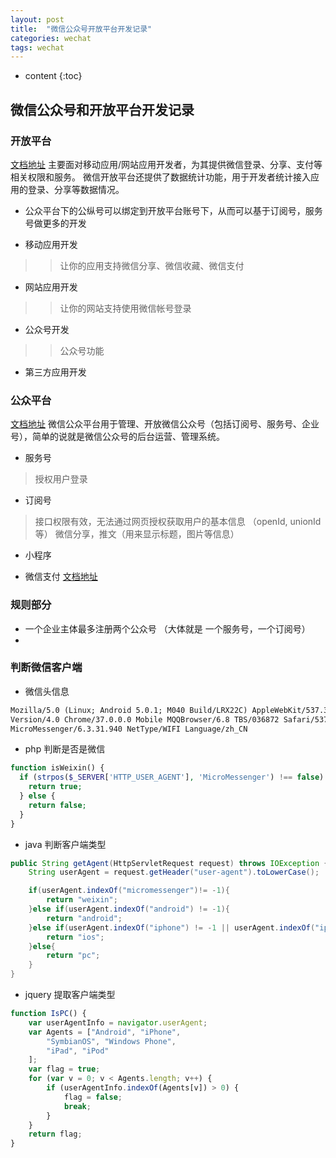 ```yaml
---
layout: post
title:  "微信公众号开放平台开发记录"
categories: wechat
tags: wechat
---
```


* content
{:toc}
## 微信公众号和开放平台开发记录

### 开放平台
[文档地址](https://open.weixin.qq.com)
主要面对移动应用/网站应用开发者，为其提供微信登录、分享、支付等相关权限和服务。
微信开放平台还提供了数据统计功能，用于开发者统计接入应用的登录、分享等数据情况。
* 公众平台下的公纵号可以绑定到开放平台账号下，从而可以基于订阅号，服务号做更多的开发

>
* 移动应用开发
>> 让你的应用支持微信分享、微信收藏、微信支付

* 网站应用开发
>> 让你的网站支持使用微信帐号登录

* 公众号开发
>> 公众号功能

* 第三方应用开发




### 公众平台
[文档地址](https://mp.weixin.qq.com)
微信公众平台用于管理、开放微信公众号（包括订阅号、服务号、企业号），简单的说就是微信公众号的后台运营、管理系统。

> 
* 服务号
> 授权用户登录
 
* 订阅号
> 接口权限有效，无法通过网页授权获取用户的基本信息 （openId, unionId 等）
> 微信分享，推文（用来显示标题，图片等信息）

* 小程序

* 微信支付
[文档地址](https://pay.weixin.qq.com/wiki/doc/api/index.html)

### 规则部分
* 一个企业主体最多注册两个公众号 （大体就是 一个服务号，一个订阅号）
* 


### 判断微信客户端
* 微信头信息
```html
Mozilla/5.0 (Linux; Android 5.0.1; M040 Build/LRX22C) AppleWebKit/537.36 (KHTML, like Gecko)
Version/4.0 Chrome/37.0.0.0 Mobile MQQBrowser/6.8 TBS/036872 Safari/537.36 
MicroMessenger/6.3.31.940 NetType/WIFI Language/zh_CN
```
* php 判断是否是微信
```php
function isWeixin() { 
  if (strpos($_SERVER['HTTP_USER_AGENT'], 'MicroMessenger') !== false) { 
    return true; 
  } else {
    return false; 
  }
}
```

* java 判断客户端类型
```java
public String getAgent(HttpServletRequest request) throws IOException {
	String userAgent = request.getHeader("user-agent").toLowerCase();

	if(userAgent.indexOf("micromessenger")!= -1){
		return "weixin";
	}else if(userAgent.indexOf("android") != -1){
		return "android";
	}else if(userAgent.indexOf("iphone") != -1 || userAgent.indexOf("ipad") != -1 || userAgent.indexOf("ipod") != -1){
		return "ios";
	}else{
		return "pc";
	}
}
```


* jquery 提取客户端类型
```javascript
function IsPC() {
    var userAgentInfo = navigator.userAgent;
    var Agents = ["Android", "iPhone",
        "SymbianOS", "Windows Phone",
        "iPad", "iPod"
    ];
    var flag = true;
    for (var v = 0; v < Agents.length; v++) {
        if (userAgentInfo.indexOf(Agents[v]) > 0) {
            flag = false;
            break;
        }
    }
    return flag;
}
```
